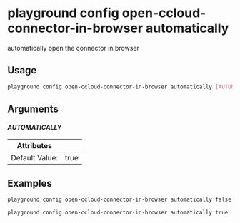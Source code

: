# playground config open-ccloud-connector-in-browser automatically

automatically open the connector in browser

## Usage

```bash
playground config open-ccloud-connector-in-browser automatically [AUTOMATICALLY]
```

## Arguments

#### *AUTOMATICALLY*



| Attributes      | &nbsp;
|-----------------|-------------
| Default Value:  | true

## Examples

```bash
playground config open-ccloud-connector-in-browser automatically false
```

```bash
playground config open-ccloud-connector-in-browser automatically true
```


